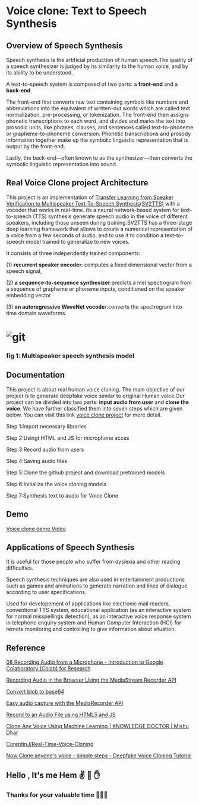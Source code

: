 # Voice clone: Text to Speech Synthesis

## Overview of Speech Synthesis

Speech synthesis is the artificial production of human speech.The quality of a speech synthesizer is judged by its similarity to the human voice, and by its ability to be understood.

A text-to-speech system is composed of two parts: a **front-end** and a **back-end**. 

The front-end  first  converts raw text containing symbols like numbers and abbreviations into the equivalent of written-out words which are called text normalization, pre-processing, or tokenization. The front-end then assigns phonetic transcriptions to each word, and divides and marks the text into prosodic units, like phrases, clauses, and sentences called text-to-phoneme or grapheme-to-phoneme conversion. Phonetic transcriptions and prosody information together make up the symbolic linguistic representation that is output by the front-end. 

Lastly, the back-end—often known to as the synthesizer—then converts the symbolic linguistic representation into sound.
 
 ## Real Voice Clone project Architecture

This project is an implementation of   [Transfer Learning from Speaker Verification to Multispeaker Text-To-Speech Synthesis(SV2TTS)](https://arxiv.org/abs/1806.04558) with a vocoder that works in real-time. Its a neural network-based system for text-to-speech (TTS) synthesis generate speech audio in the voice of different speakers, including those unseen during training.SV2TTS has a three-stage deep learning framework that allows to create a numerical representation of a voice from a few seconds of audio, and to use it to condition a text-to-speech model trained to generalize to new voices.

It consists of three independently trained components:

(1) **recurrent speaker encoder**: computes a fixed dimensional vector from a speech signal,

(2) **a sequence-to-sequence synthesizer**:predicts a mel spectrogram from a sequence of grapheme or phoneme inputs, conditioned on the speaker embedding vector

(3) **an autoregressive WaveNet vocode**r:converts the spectrogram into time domain waveforms.
# ![git](https://user-images.githubusercontent.com/91752852/138429931-2d4ba99c-a322-4acb-9785-cfbb27642911.jpg)

### fig 1: Multispeaker speech synthesis model 



## Documentation

This project is about real human voice cloning. The main objective of our project is to generate deepfake voice similar to original Human voice.Our project can be divided into two parts: **input audio from user** and **clone the voice**. We have further classified them into seven steps which are given below. You can visit this link 
[voice clone project](https://github.com/Hem7513/Voice-Clone-Text-to-speech-Synthesis/blob/master/Text_to_speech_synthesis.ipynb) for more detail.

Step 1:Import necessary libraries

Step 2:Usingt HTML and JS for microphone acces

Step 3:Record audio from users

Step 4:Saving audio files

Step 5:Clone the github project and download pretrained models

Step 6:Initialize the voice cloning models

Step 7:Synthesis text to audio for Voice Clone


## Demo
[Voice clone demo Video](https://github.com/Hem7513/Voice-Clone-Text-to-speech-Synthesis/blob/master/voice%20clone%20demo.mp4)


## Applications of Speech Synthesis

It is useful for those people who suffer from dyslexia and other reading  difficulties.
 
Speech synthesis techniques are also used in entertainment productions such as games and animations to generate narration and lines of dialogue according to user specifications.

Used for developement of applications like electronic mail readers, conventional TTS system, educational application (as an interactive system for normal misspellings
detection), as an interactive voice response system in telephone enquiry system and Human Computer Interaction (HCI) for remote monitoring and controlling to give information about situation.

## Reference


[08 Recording Audio from a Microphone - Introduction to Google Colaboratory (Colab) for Research](https://www.youtube.com/watch?v=4DGkgUffWxs)

[Recording Audio in the Browser Using the MediaStream Recorder API](https:/blog.addpipe.com/recording-audio-in-the-browser-using-pure-html5-and-minimal-javascript/)

[Convert blob to base64](https://stackoverflow.com/questions/18650168/convert-blob-to-base64/18650249#18650249)

[Easy audio capture with the MediaRecorder API](https://hacks.mozilla.org/2014/06/easy-audio-capture-with-the-mediarecorder-api/)

[Record to an Audio File using HTML5 and JS](https://air.ghost.io/recording-to-an-audio-file-using-html5-and-js/)

[Clone Any Voice Using Machine Learning | KNOWLEDGE DOCTOR | Mishu Dhar](https://www.youtube.com/watch?v=2NdhKkxjf2M)

[CorentinJ/Real-Time-Voice-Cloning](https://github.com/CorentinJ/Real-Time-Voice-Cloning)

[Now Clone anyone's voice - simple steps - Deepfake Voice Cloning Tutorial](https://www.youtube.com/watch?v=I-tpsOSy5l4)

## Hello , It's me Hem ✌️ 👋 ✋

### Thanks for your valuable time 🙏🙏🙏





